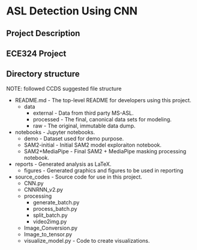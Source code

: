 # ASL Detection Using CNN
## Project Description
ECE324 Project
-----
## Directory structure
NOTE: followed CCDS suggested file structure
* README.md - The top-level README for developers using this project.
  * data
    * external - Data from third party MS-ASL.
    * processed - The final, canonical data sets for modeling.
    * raw - The original, immutable data dump.
* notebooks - Jupyter notebooks.
  * demo - Dataset used for demo purpose.
  * SAM2-initial - Initial SAM2 model exploraiton notebook.
  * SAM2+MediaPipe - Final SAM2 + MediaPipe masking processing notebook.
* reports - Generated analysis as LaTeX.
  * figures - Generated graphics and figures to be used in reporting
* source_codes - Source code for use in this project.
    * CNN.py
    * CNNRNN_v2.py
    * processing 
      * generate_batch.py 
      * process_batch.py
      * split_batch.py
      * video2img.py
    * Image_Conversion.py
    * Image_to_tensor.py
    * visualize_model.py - Code to create visualizations.